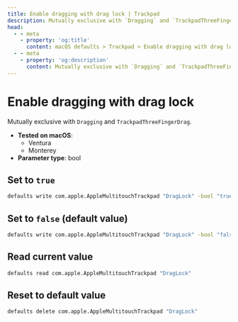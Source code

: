 ```yaml
---
title: Enable dragging with drag lock | Trackpad
description: Mutually exclusive with `Dragging` and `TrackpadThreeFingerDrag`.
head:
  - - meta
    - property: 'og:title'
      content: macOS defaults > Trackpad > Enable dragging with drag lock
  - - meta
    - property: 'og:description'
      content: Mutually exclusive with `Dragging` and `TrackpadThreeFingerDrag`.
---
```


# Enable dragging with drag lock

Mutually exclusive with `Dragging` and `TrackpadThreeFingerDrag`.

<!-- break lists -->

- **Tested on macOS**:
  - Ventura
  - Monterey
- **Parameter type**: bool

## Set to `true`

```bash
defaults write com.apple.AppleMultitouchTrackpad "DragLock" -bool "true"
```

## Set to `false` (default value)

```bash
defaults write com.apple.AppleMultitouchTrackpad "DragLock" -bool "false"
```

## Read current value

```bash
defaults read com.apple.AppleMultitouchTrackpad "DragLock"
```

## Reset to default value

```bash
defaults delete com.apple.AppleMultitouchTrackpad "DragLock"
```
